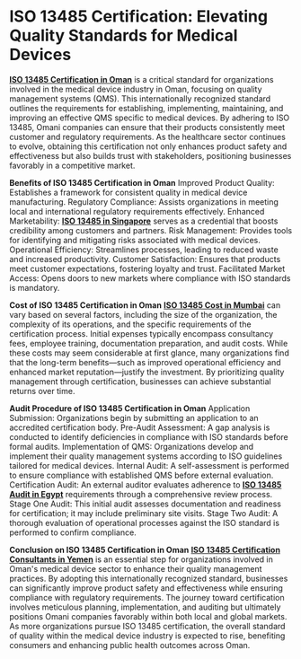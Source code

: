 # **ISO 13485 Certification: Elevating Quality Standards for Medical Devices**

**[ISO 13485 Certification in Oman](https://www.b2bcert.com/iso-13485-certification-in-oman/)** is a critical standard for organizations involved in the medical device industry in Oman, focusing on quality management systems (QMS). This internationally recognized standard outlines the requirements for establishing, implementing, maintaining, and improving an effective QMS specific to medical devices. By adhering to ISO 13485, Omani companies can ensure that their products consistently meet customer and regulatory requirements. As the healthcare sector continues to evolve, obtaining this certification not only enhances product safety and effectiveness but also builds trust with stakeholders, positioning businesses favorably in a competitive market.

**Benefits of ISO 13485 Certification in Oman**
Improved Product Quality: Establishes a framework for consistent quality in medical device manufacturing.
Regulatory Compliance: Assists organizations in meeting local and international regulatory requirements effectively.
Enhanced Marketability: **[ISO 13485 in Singapore](https://www.b2bcert.com/iso-13485-certification-in-singapore/)**  serves as a credential that boosts credibility among customers and partners.
Risk Management: Provides tools for identifying and mitigating risks associated with medical devices.
Operational Efficiency: Streamlines processes, leading to reduced waste and increased productivity.
Customer Satisfaction: Ensures that products meet customer expectations, fostering loyalty and trust.
Facilitated Market Access: Opens doors to new markets where compliance with ISO standards is mandatory.

**Cost of ISO 13485 Certification in Oman**
**[ISO 13485 Cost in Mumbai](https://www.b2bcert.com/iso-13485-certification-in-mumbai/)**  can vary based on several factors, including the size of the organization, the complexity of its operations, and the specific requirements of the certification process. Initial expenses typically encompass consultancy fees, employee training, documentation preparation, and audit costs. While these costs may seem considerable at first glance, many organizations find that the long-term benefits—such as improved operational efficiency and enhanced market reputation—justify the investment. By prioritizing quality management through certification, businesses can achieve substantial returns over time.

**Audit Procedure of ISO 13485 Certification in Oman**
Application Submission: Organizations begin by submitting an application to an accredited certification body.
Pre-Audit Assessment: A gap analysis is conducted to identify deficiencies in compliance with ISO standards before formal audits.
Implementation of QMS: Organizations develop and implement their quality management systems according to ISO guidelines tailored for medical devices.
Internal Audit: A self-assessment is performed to ensure compliance with established QMS before external evaluation.
Certification Audit: An external auditor evaluates adherence to **[ISO 13485 Audit in Egypt](https://www.b2bcert.com/iso-13485-certification-in-egypt/)**  requirements through a comprehensive review process.
Stage One Audit: This initial audit assesses documentation and readiness for certification; it may include preliminary site visits.
Stage Two Audit: A thorough evaluation of operational processes against the ISO standard is performed to confirm compliance.

**Conclusion on ISO 13485 Certification in Oman**
**[ISO 13485 Certification Consultants in Yemen](https://www.b2bcert.com/iso-13485-certification-in-yemen/)**  is an essential step for organizations involved in Oman's medical device sector to enhance their quality management practices. By adopting this internationally recognized standard, businesses can significantly improve product safety and effectiveness while ensuring compliance with regulatory requirements. The journey toward certification involves meticulous planning, implementation, and auditing but ultimately positions Omani companies favorably within both local and global markets. As more organizations pursue ISO 13485 certification, the overall standard of quality within the medical device industry is expected to rise, benefiting consumers and enhancing public health outcomes across Oman.